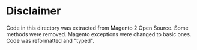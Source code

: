 # Disclaimer
Code in this directory was extracted from Magento 2 Open Source.
Some methods were removed.
Magento exceptions were changed to basic ones.
Code was reformatted and "typed".
